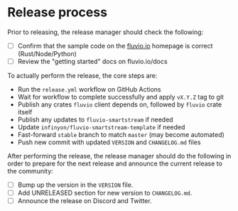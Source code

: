 # Release process

Prior to releasing, the release manager should check the following:

- [ ] Confirm that the sample code on the [fluvio.io] homepage is correct (Rust/Node/Python)
- [ ] Review the "getting started" docs on fluvio.io/docs

[fluvio.io]: https://fluvio.io

To actually perform the release, the core steps are:

- Run the `release.yml` workflow on GitHub Actions
- Wait for workflow to complete successfully and apply `vX.Y.Z` tag to git
- Publish any crates `fluvio` client depends on, followed by `fluvio` crate itself
- Publish any updates to `fluvio-smartstream` if needed
- Update `infinyon/fluvio-smartstream-template` if needed
- Fast-forward `stable` branch to match `master` (may become automated)
- Push new commit with updated `VERSION` and `CHANGELOG.md` files

After performing the release, the release manager should do the following in order
to prepare for the next release and announce the current release to the community:

- [ ] Bump up the version in the `VERSION` file.
- [ ] Add UNRELEASED section for new version to `CHANGELOG.md`.
- [ ] Announce the release on Discord and Twitter.
